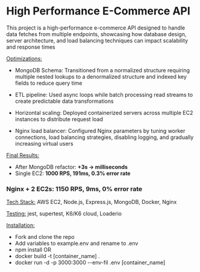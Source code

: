# High Performance E-Commerce API


This project is a high-performance e-commerce API designed to handle data fetches from multiple endpoints, showcasing how database design, server architecture, and load balancing techniques can impact scalability and response times


<ins>Optimizations:</ins>

 -  MongoDB Schema:
  Transitioned from a normalized structure requiring multiple nested lookups to a denormalized structure and indexed key fields to reduce query time

 -  ETL pipeline:
  Used async loops while batch processing read streams to create predictable data transformations

 -  Horizontal scaling:
  Deployed containerized servers across multiple EC2 instances to distribute request load

 -  Nginx load balancer:
  Configured Nginx parameters by tuning worker connections, load balancing strategies, disabling logging, and gradually increasing virtual users


<ins>Final Results:</ins>

- After MongoDB refactor: **+3s -> milliseconds**
- Single EC2: **1000 RPS, 191ms, 0.3% error rate**
### Nginx + 2 EC2s: **1150 RPS, 9ms, 0% error rate**


<ins>Tech Stack:</ins>
AWS EC2, Node.js, Express.js, MongoDB, Docker, Nginx


<ins>Testing:</ins>
jest, supertest, K6/K6 cloud, Loaderio


<ins>Installation:</ins>

- Fork and clone the repo
- Add variables to example.env and rename to .env
- npm install
OR
- docker build -t [container_name] .
- docker run -d -p 3000:3000 --env-fil .env [container_name]
